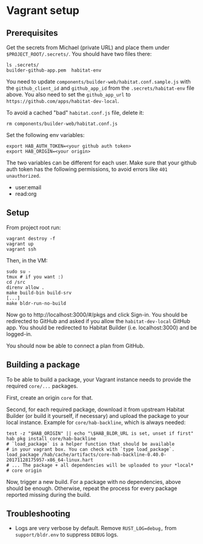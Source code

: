 # Vagrant setup

## Prerequisites

Get the secrets from Michael (private URL) and place them under
`$PROJECT_ROOT/.secrets/`. You should have two files there:

```
ls .secrets/
builder-github-app.pem  habitat-env
```

You need to update `components/builder-web/habitat.conf.sample.js` with the
`github_client_id` and `github_app_id` from the `.secrets/habitat-env` file
above. You also need to set the `github_app_url` to
`https://github.com/apps/habitat-dev-local`.

To avoid a cached "bad" `habitat.conf.js` file, delete it:

```
rm components/builder-web/habitat.conf.js
```

Set the following env variables:

```
export HAB_AUTH_TOKEN=<your github auth token>
export HAB_ORIGIN=<your origin>
```

The two variables can be different for each user.
Make sure that your github auth token has the following permissions,
to avoid errors like `401 unauthorized`.

* user:email
* read:org

## Setup

From project root run:

```
vagrant destroy -f
vagrant up
vagrant ssh
```

Then, in the VM:

```
sudo su -
tmux # if you want :)
cd /src
direnv allow .
make build-bin build-srv
[...]
make bldr-run-no-build
```

Now go to http://localhost:3000/#/pkgs and click Sign-in. You should be
redirected to GitHub and asked if you allow the `habitat-dev-local`
GitHub app. You should be redirected to Habitat Builder (i.e. localhost:3000)
and be logged-in.

You should now be able to connect a plan from GitHub.

## Building a package

To be able to build a package, your Vagrant instance needs to provide the
required `core/...` packages.

First, create an origin `core` for that.

Second, for each required package, download it from upstream Habitat Builder
(or build it yourself, if necessary) and upload the package to your local
instance. Example for `core/hab-backline`, which is always needed:

```
test -z "$HAB_ORIGIN" || echo "\$HAB_BLDR_URL is set, unset if first"
hab pkg install core/hab-backline
# `load_package` is a helper function that should be available
# in your vagrant box. You can check with `type load_package`.
load_package /hab/cache/artifacts/core-hab-backline-0.40.0-20171128175957-x86_64-linux.hart
# ... The package + all dependencies will be uploaded to your *local*
# core origin
```

Now, trigger a new build. For a package with no dependencies, above should
be enough. Otherwise, repeat the process for every package reported
missing during the build.

## Troubleshooting

* Logs are very verbose by default. Remove `RUST_LOG=debug,` from
  `support/bldr.env` to suppress `DEBUG` logs.
